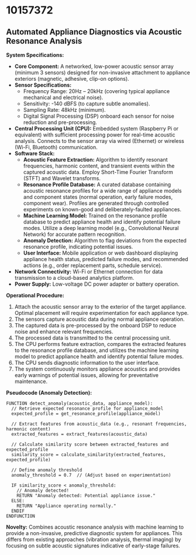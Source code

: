 # 10157372

## Automated Appliance Diagnostics via Acoustic Resonance Analysis

**System Specifications:**

*   **Core Component:** A networked, low-power acoustic sensor array (minimum 3 sensors) designed for non-invasive attachment to appliance exteriors (magnetic, adhesive, clip-on options).
*   **Sensor Specifications:**
    *   Frequency Range: 20Hz – 20kHz (covering typical appliance mechanical and electrical noise).
    *   Sensitivity: -140 dBFS (to capture subtle anomalies).
    *   Sampling Rate: 48kHz (minimum).
    *   Digital Signal Processing (DSP) onboard each sensor for noise reduction and pre-processing.
*   **Central Processing Unit (CPU):**  Embedded system (Raspberry Pi or equivalent) with sufficient processing power for real-time acoustic analysis.  Connects to the sensor array via wired (Ethernet) or wireless (Wi-Fi, Bluetooth) communication.
*   **Software Stack:**
    *   **Acoustic Feature Extraction:** Algorithm to identify resonant frequencies, harmonic content, and transient events within the captured acoustic data.  Employ Short-Time Fourier Transform (STFT) and Wavelet transforms.
    *   **Resonance Profile Database:**  A curated database containing acoustic resonance profiles for a wide range of appliance models and component states (normal operation, early failure modes, component wear).  Profiles are generated through controlled experiments on known-good and deliberately-faulted appliances.
    *   **Machine Learning Model:** Trained on the resonance profile database to predict appliance health and identify potential failure modes.  Utilize a deep learning model (e.g., Convolutional Neural Network) for accurate pattern recognition.
    *   **Anomaly Detection:**  Algorithm to flag deviations from the expected resonance profile, indicating potential issues.
    *   **User Interface:** Mobile application or web dashboard displaying appliance health status, predicted failure modes, and recommended actions (e.g., order replacement parts, schedule service).
*   **Network Connectivity:**  Wi-Fi or Ethernet connection for data transmission to a cloud-based analytics platform.
*   **Power Supply:**  Low-voltage DC power adapter or battery operation.

**Operational Procedure:**

1.  Attach the acoustic sensor array to the exterior of the target appliance. Optimal placement will require experimentation for each appliance type.
2.  The sensors capture acoustic data during normal appliance operation.
3.  The captured data is pre-processed by the onboard DSP to reduce noise and enhance relevant frequencies.
4.  The processed data is transmitted to the central processing unit.
5.  The CPU performs feature extraction, compares the extracted features to the resonance profile database, and utilizes the machine learning model to predict appliance health and identify potential failure modes.
6.  The CPU sends diagnostic information to the user interface.
7.  The system continuously monitors appliance acoustics and provides early warnings of potential issues, allowing for preventative maintenance.

**Pseudocode (Anomaly Detection):**

```
FUNCTION detect_anomaly(acoustic_data, appliance_model):
  // Retrieve expected resonance profile for appliance_model
  expected_profile = get_resonance_profile(appliance_model)

  // Extract features from acoustic_data (e.g., resonant frequencies, harmonic content)
  extracted_features = extract_features(acoustic_data)

  // Calculate similarity score between extracted_features and expected_profile
  similarity_score = calculate_similarity(extracted_features, expected_profile)

  // Define anomaly threshold
  anomaly_threshold = 0.7  // (Adjust based on experimentation)

  IF similarity_score < anomaly_threshold:
    // Anomaly detected!
    RETURN "Anomaly detected: Potential appliance issue."
  ELSE:
    RETURN "Appliance operating normally."
  ENDIF
ENDFUNCTION
```

**Novelty:**  Combines acoustic resonance analysis with machine learning to provide a non-invasive, predictive diagnostic system for appliances.  This differs from existing approaches (vibration analysis, thermal imaging) by focusing on subtle acoustic signatures indicative of early-stage failures.
